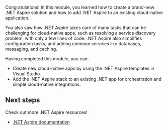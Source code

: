 Congratulations! In this module, you learned how to create a brand-new .NET Aspire solution and how to add .NET Aspire to an existing cloud-native application. 

You also saw how .NET Aspire takes care of many tasks that can be challenging for cloud-native apps, such as resolving a service discovery problem, with only a few lines of code. .NET Aspire also simplifies configuration tasks, and adding common services like databases, messaging, and caching.

Having completed this module, you can:

- Create new cloud-native apps by using the .NET Aspire templates in Visual Studio.
- Add the .NET Aspire stack to an existing .NET app for orchestration and simple cloud-native integrations.

## Next steps

Check out more .NET Aspire resources!

- [.NET Aspire documentation](/dotnet)

